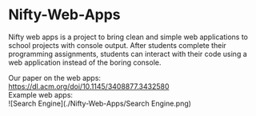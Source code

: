 # Nifty-Web-Apps
Nifty web apps is a project to bring clean and simple web applications to school projects with console output. After students complete their programming assignments, students can interact with their code using a web application instead of the boring console.  

Our paper on the web apps: https://dl.acm.org/doi/10.1145/3408877.3432580  
Example web apps:   
![Search Engine](./Nifty-Web-Apps/Search Engine.png)

